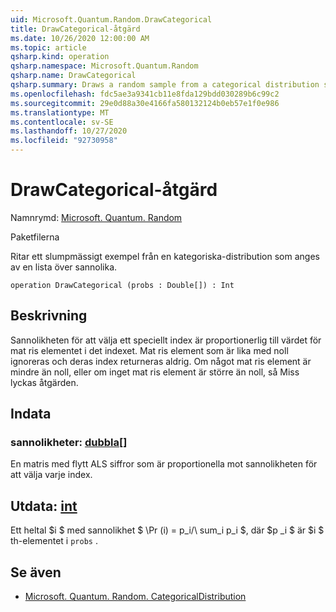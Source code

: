```yaml
---
uid: Microsoft.Quantum.Random.DrawCategorical
title: DrawCategorical-åtgärd
ms.date: 10/26/2020 12:00:00 AM
ms.topic: article
qsharp.kind: operation
qsharp.namespace: Microsoft.Quantum.Random
qsharp.name: DrawCategorical
qsharp.summary: Draws a random sample from a categorical distribution specified by a list of probablities.
ms.openlocfilehash: fdc5ae3a9341cb11e8fda129bdd030289b6c99c2
ms.sourcegitcommit: 29e0d88a30e4166fa580132124b0eb57e1f0e986
ms.translationtype: MT
ms.contentlocale: sv-SE
ms.lasthandoff: 10/27/2020
ms.locfileid: "92730958"
---
```

# <a name="drawcategorical-operation"></a>DrawCategorical-åtgärd

Namnrymd: [Microsoft. Quantum. Random](xref:Microsoft.Quantum.Random)

Paketfilerna [](https://nuget.org/packages/)


Ritar ett slumpmässigt exempel från en kategoriska-distribution som anges av en lista över sannolika.

```qsharp
operation DrawCategorical (probs : Double[]) : Int
```


## <a name="description"></a>Beskrivning

Sannolikheten för att välja ett speciellt index är proportionerlig till värdet för mat ris elementet i det indexet.
Mat ris element som är lika med noll ignoreras och deras index returneras aldrig. Om något mat ris element är mindre än noll, eller om inget mat ris element är större än noll, så Miss lyckas åtgärden.

## <a name="input"></a>Indata

### <a name="probs--double"></a>sannolikheter: [dubbla](xref:microsoft.quantum.lang-ref.double)[]

En matris med flytt ALS siffror som är proportionella mot sannolikheten för att välja varje index.



## <a name="output--int"></a>Utdata: [int](xref:microsoft.quantum.lang-ref.int)

Ett heltal $i $ med sannolikhet $ \Pr (i) = p_i/\ sum_i p_i $, där $p _i $ är $i $ th-elementet i `probs` .

## <a name="see-also"></a>Se även

- [Microsoft. Quantum. Random. CategoricalDistribution](xref:Microsoft.Quantum.Random.CategoricalDistribution)